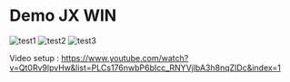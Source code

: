 # Demo JX WIN
![test1](https://raw.githubusercontent.com/tmphucit/src-tinh-kiem/master/1.PNG)
![test2](https://raw.githubusercontent.com/tmphucit/src-tinh-kiem/master/2.PNG)
![test3](https://raw.githubusercontent.com/tmphucit/src-tinh-kiem/master/3.PNG)


Video setup : https://www.youtube.com/watch?v=Qt0Rv9lpvHw&list=PLCs176nwbP6bIcc_RNYVjlbA3h8nqZIDc&index=1
